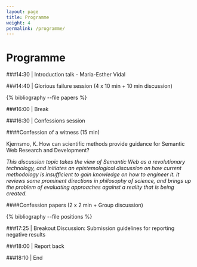 ```yaml
---
layout: page
title: Programme
weight: 4
permalink: /programme/
---
```

Programme
==================

###14:30 | Introduction talk - Maria-Esther Vidal

###14:40 | Glorious failure session (4 x 10 min + 10 min discussion)

{% bibliography --file papers %}

###16:00 | Break

###16:30 | Confessions session

####Confession of a witness (15 min)

Kjernsmo, K. How can scientific methods provide guidance for Semantic Web Research and Development?

*This discussion topic takes the view of Semantic Web as a revolutionary technology, and initiates an epistemological discussion on how current methodology is insufficient to gain knowledge on how to engineer it. It reviews some prominent directions in philosophy of science, and brings up the problem of evaluating approaches against a reality that is being created.*

####Confession papers (2 x 2 min + Group discussion)

{% bibliography --file positions %}


###17:25 | Breakout Discussion: Submission guidelines for reporting negative results

###18:00 | Report back

###18:10 | End
